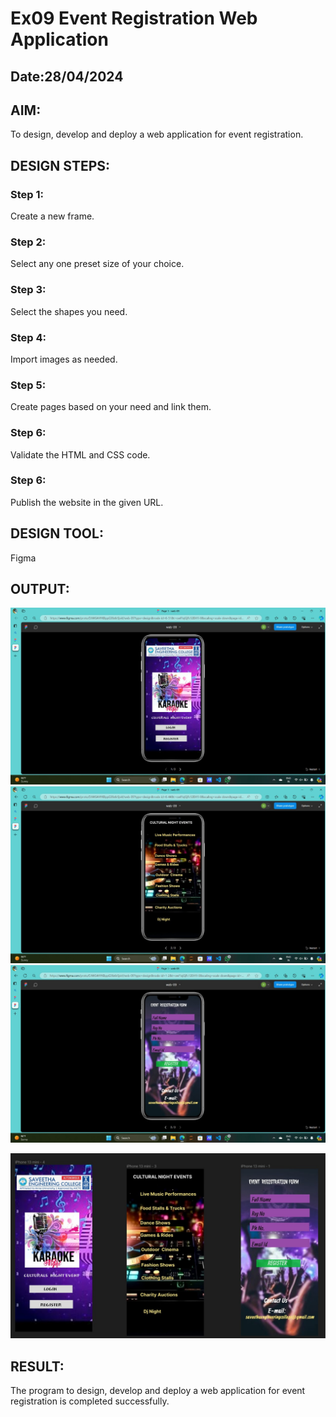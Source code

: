 # Ex09 Event Registration Web Application
## Date:28/04/2024

## AIM:
To design, develop and deploy a web application for event registration.

## DESIGN STEPS:

### Step 1:
Create a new frame.

### Step 2:
Select any one preset size of your choice.

### Step 3:
Select the shapes you need.

### Step 4:
Import images as needed.

### Step 5:
Create pages based on your need and link them.

### Step 6:

Validate the HTML and CSS code.

### Step 6:

Publish the website in the given URL.

## DESIGN TOOL:
Figma


## OUTPUT:
![alt text](onee.jpg)
![alt text](twooo.jpg)
![alt text](three.jpg)










![alt text](<last .jpg>)



## RESULT:
The program to design, develop and deploy a web application for event registration is completed successfully.
